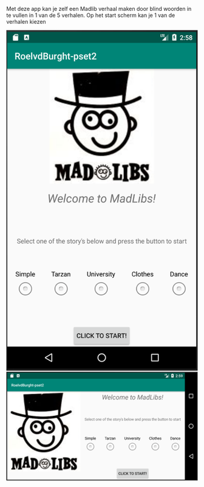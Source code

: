 Met deze app kan je zelf een Madlib verhaal maken door blind woorden in te vullen in 1 van de 5 verhalen.
Op het start scherm kan je 1 van de verhalen kiezen

![alt text](ml_start_portrait.png?raw=true)
![alt text](ml_start_landscape.png?raw=true) 